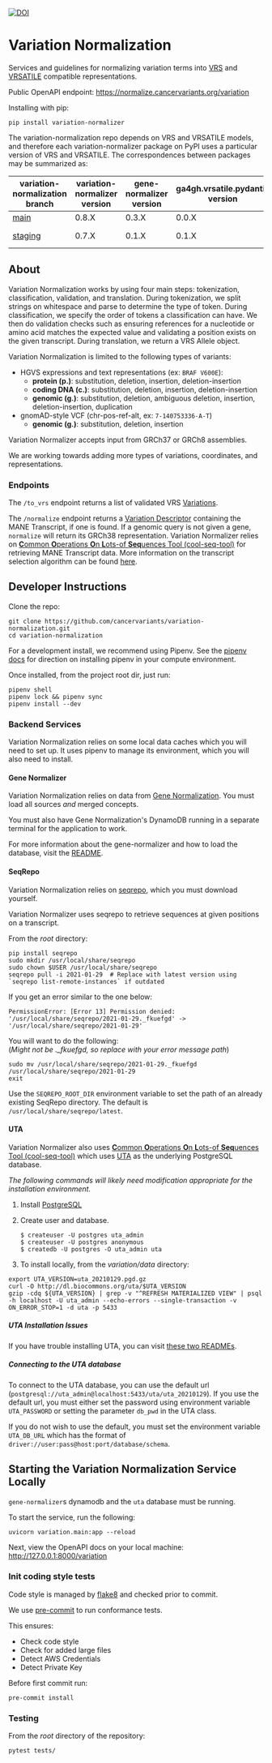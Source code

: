 [![DOI](https://zenodo.org/badge/DOI/10.5281/zenodo.5894937.svg)](https://doi.org/10.5281/zenodo.5894937)

# Variation Normalization

Services and guidelines for normalizing variation terms into [VRS](https://vrs.ga4gh.org/en/latest) and [VRSATILE](https://vrsatile.readthedocs.io/en/latest/) compatible representations.

Public OpenAPI endpoint: https://normalize.cancervariants.org/variation

Installing with pip:

```commandline
pip install variation-normalizer
```

The variation-normalization repo depends on VRS and VRSATILE models, and therefore each variation-normalizer package on PyPI uses a particular version of VRS and VRSATILE. The correspondences between packages may be summarized as:

| variation-normalization branch | variation-normalizer version | gene-normalizer version | ga4gh.vrsatile.pydantic version | VRS version | VRSATILE version |
| ---- | --- | ---- | --- | --- | --- |
| [main](https://github.com/cancervariants/variation-normalization/tree/main) | 0.8.X | 0.3.X | 0.0.X | [1.X.X](https://github.com/ga4gh/vrs) | [main](https://github.com/ga4gh/vrsatile/tree/main)
| [staging](https://github.com/cancervariants/variation-normalization/tree/staging) | 0.7.X | 0.1.X | 0.1.X | [metaschema-update](https://github.com/ga4gh/vrs/tree/metaschema-update) | [metaschema-update](https://github.com/ga4gh/vrsatile/tree/metaschema-update)

## About
Variation Normalization works by using four main steps: tokenization, classification, validation, and translation. During tokenization, we split strings on whitespace and parse to determine the type of token. During classification, we specify the order of tokens a classification can have. We then do validation checks such as ensuring references for a nucleotide or amino acid matches the expected value and validating a position exists on the given transcript. During translation, we return a VRS Allele object.

Variation Normalization is limited to the following types of variants:
* HGVS expressions and text representations (ex: `BRAF V600E`):
  * **protein (p.)**: substitution, deletion, insertion, deletion-insertion
  * **coding DNA (c.)**: substitution, deletion, insertion, deletion-insertion
  * **genomic (g.)**: substitution, deletion, ambiguous deletion, insertion, deletion-insertion, duplication
* gnomAD-style VCF (chr-pos-ref-alt, ex: `7-140753336-A-T`)
  * **genomic (g.)**: substitution, deletion, insertion

Variation Normalizer accepts input from GRCh37 or GRCh8 assemblies.

We are working towards adding more types of variations, coordinates, and representations.

### Endpoints

The `/to_vrs` endpoint returns a list of validated VRS [Variations](https://vrs.ga4gh.org/en/1.2.0/terms_and_model.html#variation).

The `/normalize` endpoint returns a [Variation Descriptor](https://vrsatile.readthedocs.io/en/latest/value_object_descriptor/vod_index.html#variation-descriptor) containing the MANE Transcript, if one is found. If a genomic query is not given a gene, `normalize` will return its GRCh38 representation. Variation Normalizer relies on [**C**ommon **O**perations **O**n **L**ots-of **Seq**uences Tool (cool-seq-tool)](https://github.com/GenomicMedLab/cool-seq-tool) for retrieving MANE Transcript data. More information on the transcript selection algorithm can be found [here](https://github.com/GenomicMedLab/cool-seq-tool/blob/main/docs/TranscriptSelectionPriority.md).

## Developer Instructions

Clone the repo:
```
git clone https://github.com/cancervariants/variation-normalization.git
cd variation-normalization
```

For a development install, we recommend using Pipenv. See the
[pipenv docs](https://pipenv-fork.readthedocs.io/en/latest/#install-pipenv-today)
for direction on installing pipenv in your compute environment.

Once installed, from the project root dir, just run:

```commandline
pipenv shell
pipenv lock && pipenv sync
pipenv install --dev
```

### Backend Services

Variation Normalization relies on some local data caches which you will need to set up. It uses pipenv to manage its environment, which you will also need to install.

#### Gene Normalizer

Variation Normalization relies on data from [Gene Normalization](https://github.com/cancervariants/gene-normalization). You must load all sources _and_ merged concepts.

You must also have Gene Normalization's DynamoDB running in a separate terminal for the application to work.

For more information about the gene-normalizer and how to load the database, visit the [README](https://github.com/cancervariants/gene-normalization/blob/main/README.md).

#### SeqRepo
Variation Normalization relies on [seqrepo](https://github.com/biocommons/biocommons.seqrepo), which you must download yourself.

Variation Normalizer uses seqrepo to retrieve sequences at given positions on a transcript.

From the _root_ directory:
```
pip install seqrepo
sudo mkdir /usr/local/share/seqrepo
sudo chown $USER /usr/local/share/seqrepo
seqrepo pull -i 2021-01-29  # Replace with latest version using `seqrepo list-remote-instances` if outdated
```

If you get an error similar to the one below:
```
PermissionError: [Error 13] Permission denied: '/usr/local/share/seqrepo/2021-01-29._fkuefgd' -> '/usr/local/share/seqrepo/2021-01-29'
```

You will want to do the following:\
(*Might not be ._fkuefgd, so replace with your error message path*)
```console
sudo mv /usr/local/share/seqrepo/2021-01-29._fkuefgd /usr/local/share/seqrepo/2021-01-29
exit
```

Use the `SEQREPO_ROOT_DIR` environment variable to set the path of an already existing SeqRepo directory. The default is `/usr/local/share/seqrepo/latest`.

#### UTA
Variation Normalizer also uses [**C**ommon **O**perations **O**n **L**ots-of **Seq**uences Tool (cool-seq-tool)](https://github.com/GenomicMedLab/cool-seq-tool) which uses [UTA](https://github.com/biocommons/uta) as the underlying PostgreSQL database.

_The following commands will likely need modification appropriate for the installation environment._
1. Install [PostgreSQL](https://www.postgresql.org/)
2. Create user and database.

    ```
    $ createuser -U postgres uta_admin
    $ createuser -U postgres anonymous
    $ createdb -U postgres -O uta_admin uta
    ```

3. To install locally, from the _variation/data_ directory:
```
export UTA_VERSION=uta_20210129.pgd.gz
curl -O http://dl.biocommons.org/uta/$UTA_VERSION
gzip -cdq ${UTA_VERSION} | grep -v "^REFRESH MATERIALIZED VIEW" | psql -h localhost -U uta_admin --echo-errors --single-transaction -v ON_ERROR_STOP=1 -d uta -p 5433
```

##### UTA Installation Issues
If you have trouble installing UTA, you can visit [these two READMEs](https://github.com/ga4gh/vrs-python/tree/main/docs/setup_help).

##### Connecting to the UTA database
To connect to the UTA database, you can use the default url (`postgresql://uta_admin@localhost:5433/uta/uta_20210129`). If you use the default url, you must either set the password using environment variable `UTA_PASSWORD` or setting the parameter `db_pwd` in the UTA class.

If you do not wish to use the default, you must set the environment variable `UTA_DB_URL` which has the format of `driver://user:pass@host:port/database/schema`.

## Starting the Variation Normalization Service Locally
`gene-normalizer`s dynamodb and the `uta` database must be running.

To start the service, run the following:

```commandline
uvicorn variation.main:app --reload
```

Next, view the OpenAPI docs on your local machine:
http://127.0.0.1:8000/variation

### Init coding style tests
Code style is managed by [flake8](https://github.com/PyCQA/flake8) and checked prior to commit.

We use [pre-commit](https://pre-commit.com/#usage) to run conformance tests.

This ensures:

* Check code style
* Check for added large files
* Detect AWS Credentials
* Detect Private Key

Before first commit run:

```
pre-commit install
```

### Testing
From the _root_ directory of the repository:
```
pytest tests/
```
